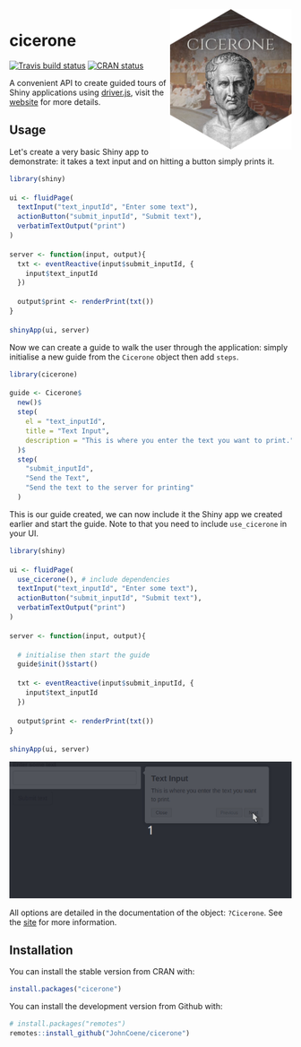 <img src="./man/figures/logo.png" align = "right" height=250/>

# cicerone 

<!-- badges: start -->
[![Travis build status](https://travis-ci.org/JohnCoene/cicerone.svg?branch=master)](https://travis-ci.org/JohnCoene/cicerone)
[![CRAN status](https://www.r-pkg.org/badges/version/cicerone)](https://CRAN.R-project.org/package=cicerone)
<!-- badges: end -->

A convenient API to create guided tours of Shiny applications using [driver.js](https://kamranahmed.info/driver.js/), visit the [website](https://cicerone.john-coene.com/) for more details.

## Usage

Let's create a very basic Shiny app to demonstrate: it takes a text input and on hitting a button simply prints it.

```r
library(shiny)

ui <- fluidPage(
  textInput("text_inputId", "Enter some text"),
  actionButton("submit_inputId", "Submit text"),
  verbatimTextOutput("print")
)

server <- function(input, output){
  txt <- eventReactive(input$submit_inputId, {
    input$text_inputId
  })

  output$print <- renderPrint(txt())
}

shinyApp(ui, server)
```

Now we can create a guide to walk the user through the application: simply initialise a new guide from the `Cicerone` object then add `steps`.

```r
library(cicerone)

guide <- Cicerone$
  new()$ 
  step(
    el = "text_inputId",
    title = "Text Input",
    description = "This is where you enter the text you want to print."
  )$
  step(
    "submit_inputId",
    "Send the Text",
    "Send the text to the server for printing"
  )
```

This is our guide created, we can now include it the Shiny app we created earlier and start the guide. Note to that you need to include `use_cicerone` in your UI.

```r
library(shiny)

ui <- fluidPage(
  use_cicerone(), # include dependencies
  textInput("text_inputId", "Enter some text"),
  actionButton("submit_inputId", "Submit text"),
  verbatimTextOutput("print")
)

server <- function(input, output){

  # initialise then start the guide
  guide$init()$start()

  txt <- eventReactive(input$submit_inputId, {
    input$text_inputId
  })

  output$print <- renderPrint(txt())
}

shinyApp(ui, server)
```

![](./man/figures/demo.gif)

All options are detailed in the documentation of the object: `?Cicerone`. See the [site](https://cicerone.john-coene.com) for more information.

## Installation

You can install the stable version from CRAN with:

``` r
install.packages("cicerone")
```

You can install the development version from Github with:

``` r
# install.packages("remotes")
remotes::install_github("JohnCoene/cicerone")
```

